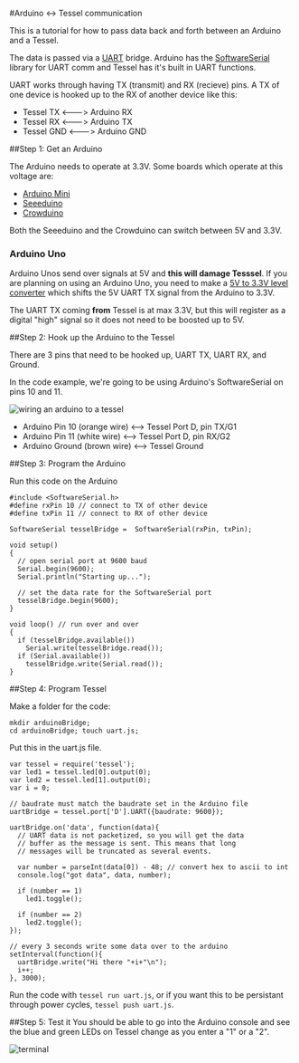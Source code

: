 #Arduino <-> Tessel communication

This is a tutorial for how to pass data back and forth between an Arduino and a Tessel.

The data is passed via a [UART](http://en.wikipedia.org/wiki/Uart) bridge. Arduino has the [SoftwareSerial](http://arduino.cc/en/Reference/SoftwareSerial) library for UART comm and Tessel has it's built in UART functions.

UART works through having TX (transmit) and RX (recieve) pins. A TX of one device is hooked up to the RX of another device like this:

* Tessel TX  <---> Arduino RX
* Tessel RX  <---> Arduino TX
* Tessel GND <---> Arduino GND

##Step 1: Get an Arduino

The Arduino needs to operate at 3.3V. Some boards which operate at this voltage are:

* [Arduino Mini](https://www.sparkfun.com/products/11114)
* [Seeeduino](http://www.seeedstudio.com/depot/Seeeduino-V30-Atmega-328P-p-669.html)
* [Crowduino](http://www.elecrow.com/crowduino-with-atmega-328-v11-p-338.html)

Both the Seeeduino and the Crowduino can switch between 5V and 3.3V.


### Arduino Uno
Arduino Unos send over signals at 5V and **this will damage Tesssel**. If you are planning on using an Arduino Uno, you need to make a [5V to 3.3V level converter](https://www.sparkfun.com/products/12009) which shifts the 5V UART TX signal from the Arduino to 3.3V. 

The UART TX coming **from** Tessel is at max 3.3V, but this will register as a digital "high" signal so it does not need to be boosted up to 5V.

##Step 2: Hook up the Arduino to the Tessel

There are 3 pins that need to be hooked up, UART TX, UART RX, and Ground.

In the code example, we're going to be using Arduino's SoftwareSerial on pins 10 and 11.

![wiring an arduino to a tessel](https://s3.amazonaws.com/technicalmachine-assets/doc+pictures/arduino-tessel-wiring-uart.jpg)

* Arduino Pin 10 (orange wire) <--> Tessel Port D, pin TX/G1
* Arduino Pin 11 (white wire)  <--> Tessel Port D, pin RX/G2
* Arduino Ground (brown wire)  <--> Tessel Ground

##Step 3: Program the Arduino

Run this code on the Arduino

```
#include <SoftwareSerial.h>
#define rxPin 10 // connect to TX of other device
#define txPin 11 // connect to RX of other device

SoftwareSerial tesselBridge =  SoftwareSerial(rxPin, txPin);

void setup()  
{
  // open serial port at 9600 baud
  Serial.begin(9600);
  Serial.println("Starting up...");
  
  // set the data rate for the SoftwareSerial port
  tesselBridge.begin(9600);
}

void loop() // run over and over
{
  if (tesselBridge.available())
    Serial.write(tesselBridge.read());
  if (Serial.available())
    tesselBridge.write(Serial.read());
}
```

##Step 4: Program Tessel

Make a folder for the code:

```
mkdir arduinoBridge;
cd arduinoBridge; touch uart.js;
```

Put this in the uart.js file.

```
var tessel = require('tessel');
var led1 = tessel.led[0].output(0);
var led2 = tessel.led[1].output(0);
var i = 0;

// baudrate must match the baudrate set in the Arduino file
uartBridge = tessel.port['D'].UART({baudrate: 9600}); 

uartBridge.on('data', function(data){
  // UART data is not packetized, so you will get the data 
  // buffer as the message is sent. This means that long
  // messages will be truncated as several events.
  
  var number = parseInt(data[0]) - 48; // convert hex to ascii to int
  console.log("got data", data, number);

  if (number == 1)
    led1.toggle();

  if (number == 2)
    led2.toggle();
});

// every 3 seconds write some data over to the arduino
setInterval(function(){
  uartBridge.write("Hi there "+i+"\n");
  i++;
}, 3000);
```

Run the code with `tessel run uart.js`, or if you want this to be persistant through power cycles, `tessel push uart.js`.

##Step 5: Test it
You should be able to go into the Arduino console and see the blue and green LEDs on Tessel change as you enter a "1" or a "2".

![terminal](https://s3.amazonaws.com/technicalmachine-assets/doc+pictures/arduino-to-tessel.jpg)
